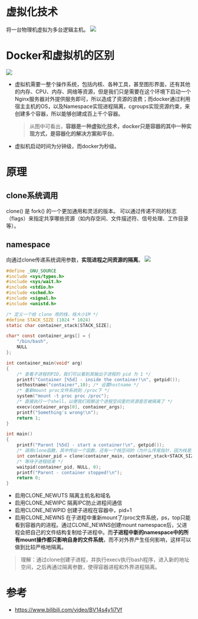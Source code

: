 # 虚拟化技术
将一台物理机虚拟为多台逻辑主机。
![](https://pic.imgdb.cn/item/66961854d9c307b7e9a5565a.png)

# Docker和虚拟机的区别
![](https://pic.imgdb.cn/item/669617e2d9c307b7e9a4be01.png)
- 虚拟机需要一整个操作系统，包括内核、各种工具，甚至图形界面，还有其他的内存、CPU、内存、网络等资源，但是我们只是需要在这个环境下启动一个Nginx服务器对外提供服务即可，所以造成了资源的浪费；而docker通过利用宿主主机的OS，以及Namespace实现进程隔离，cgroups实现资源约束，来创建多个容器，所以能够创建成百上千个容器。
    > 从图中可看出，**容器是一种虚拟化技术，docker只是容器的其中一种实现方式，是容器化的解决方案和平台**。
- 虚拟机启动时间为分钟级，而docker为秒级。

# 原理
## clone系统调用
clone() 是 fork() 的一个更加通用和灵活的版本。
可以通过传递不同的标志（flags）来指定共享哪些资源（如内存空间、文件描述符、信号处理、工作目录等）。
## namespace
向通过clone传递系统调用参数，**实现进程之间资源的隔离**。
![](https://pic.imgdb.cn/item/669b5fd7d9c307b7e9261251.png)
```c
#define _GNU_SOURCE
#include <sys/types.h>
#include <sys/wait.h>
#include <stdio.h>
#include <sched.h>
#include <signal.h>
#include <unistd.h>

/* 定义一个给 clone 用的栈，栈大小1M */
#define STACK_SIZE (1024 * 1024)
static char container_stack[STACK_SIZE];

char* const container_args[] = {
    "/bin/bash",
    NULL
};

int container_main(void* arg)
{
    /* 查看子进程的PID，我们可以看到其输出子进程的 pid 为 1 */
    printf("Container [%5d] - inside the container!\n", getpid());
    sethostname("container",10); /* 设置hostname */
    /* 重新mount proc文件系统到 /proc下 */
    system("mount -t proc proc /proc");
    /* 直接执行一个shell，以便我们观察这个进程空间里的资源是否被隔离了 */
    execv(container_args[0], container_args); 
    printf("Something's wrong!\n");
    return 1;
}

int main()
{
    printf("Parent [%5d] - start a container!\n", getpid());
    /* 调用clone函数，其中传出一个函数，还有一个栈空间的（为什么传尾指针，因为栈是反着的） */
    int container_pid = clone(container_main, container_stack+STACK_SIZE,CLONE_NEWNS |CLONE_NEWPID|CLONE_NEWIPC | CLONE_NEWUTS|SIGCHLD, NULL);
    /* 等待子进程结束 */
    waitpid(container_pid, NULL, 0);
    printf("Parent - container stopped!\n");
    return 0;
}
```
- 启用CLONE_NEWUTS 隔离主机名和域名
- 启用CLONE_NEWIPC 隔离IPC防止进程间通信
- 启用CLONE_NEWPID 创建子进程在容器中，pid=1
- 启用CLONE_NEWNS 在子进程中重新mount了/proc文件系统，ps，top只能看到容器内的进程。通过CLONE_NEWNS创建mount namespace后，父进程会把自己的文件结构复制给子进程中。而**子进程中新的namespace中的所有mount操作都只影响自身的文件系统**，而不对外界产生任何影响，这样可以做到比较严格地隔离。
> 理解：通过clone创建子进程，并执行execv执行bash程序，进入新的地址空间，之后再通过隔离参数，使得容器进程和外界进程隔离。


# 参考
- https://www.bilibili.com/video/BV14s4y1i7Vf
  